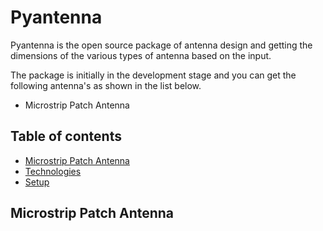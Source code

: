 # Pyantenna 



Pyantenna is the open source package of antenna design and getting the dimensions of the various types of antenna based on the input.

The package is initially in the development stage and you can get the following antenna's as shown in the list below.

  - Microstrip Patch Antenna

## Table of contents
* [Microstrip Patch Antenna](#microstrip-patch-antenna)
* [Technologies](#technologies)
* [Setup](#setup)


## Microstrip Patch Antenna
